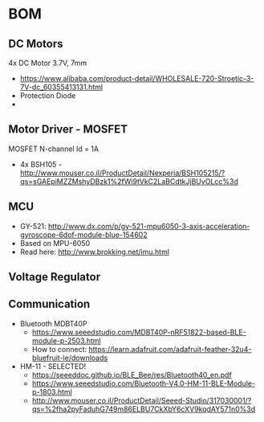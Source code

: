 # BOM

## DC Motors
4x DC Motor 3.7V, 7mm
* https://www.alibaba.com/product-detail/WHOLESALE-720-Stroetic-3-7V-dc_60355413131.html
* Protection Diode
* 
## Motor Driver - MOSFET 
MOSFET N-channel Id = 1A
* 4x BSH105 - http://www.mouser.co.il/ProductDetail/Nexperia/BSH105215/?qs=sGAEpiMZZMshyDBzk1%2fWi9tVkC2LaBCdtkJjBUyOLcc%3d




## MCU
* GY-521: http://www.dx.com/p/gy-521-mpu6050-3-axis-acceleration-gyroscope-6dof-module-blue-154602
* Based on MPU-6050
* Read here: http://www.brokking.net/imu.html


## Voltage Regulator



## Communication
* Bluetooth MDBT40P
    - https://www.seeedstudio.com/MDBT40P-nRF51822-based-BLE-module-p-2503.html
    - How to connect: https://learn.adafruit.com/adafruit-feather-32u4-bluefruit-le/downloads
* HM-11 - SELECTED!
    * https://seeeddoc.github.io/BLE_Bee/res/Bluetooth40_en.pdf
    * https://www.seeedstudio.com/Bluetooth-V4.0-HM-11-BLE-Module-p-1803.html
    * http://www.mouser.co.il/ProductDetail/Seeed-Studio/317030001/?qs=%2fha2pyFaduhG749m86ELBU7CkXbY6cXV9kqdAY571n0%3d
